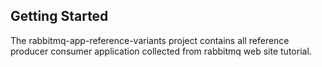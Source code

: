 ## Getting Started
The rabbitmq-app-reference-variants project contains all reference producer consumer application collected from rabbitmq web site tutorial. 